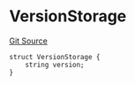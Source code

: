 # VersionStorage
[Git Source](https://github.com/thrackle-io/aquifi-rules-v1/blob/5b4c46cba4728d833e07b42f737a689087f379aa/src/protocol/diamond/VersionFacetLib.sol)


```solidity
struct VersionStorage {
    string version;
}
```


